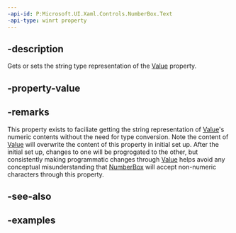 ```yaml
---
-api-id: P:Microsoft.UI.Xaml.Controls.NumberBox.Text
-api-type: winrt property
---
```


## -description

Gets or sets the string type representation of the [Value](numberbox_value.md) property. 

## -property-value

## -remarks

This property exists to faciliate getting the string representation of [Value](numberbox_value.md)'s numeric contents without the need for type conversion. Note the content of [Value](numberbox_value.md) will overwrite the content of this property in initial set up. After the initial set up, changes to one will be progrogated to the other, but consistently making programmatic changes through [Value](numberbox_value.md) helps avoid any conceptual misunderstanding that [NumberBox](numberbox.md) will accept non-numeric characters through this property.
## -see-also

## -examples

